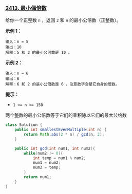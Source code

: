 ### [2413. 最小偶倍数](https://leetcode.cn/problems/smallest-even-multiple/)

给你一个正整数 `n` ，返回 `2` 和 `n` 的最小公倍数（正整数）。

 

**示例 1：**

```
输入：n = 5
输出：10
解释：5 和 2 的最小公倍数是 10 。
```

**示例 2：**

```
输入：n = 6
输出：6
解释：6 和 2 的最小公倍数是 6 。注意数字会是它自身的倍数。
```

 

**提示：**

- `1 <= n <= 150`

  

两个整数的最小公倍数等于它们的乘积除以它们的最大公约数

```java
class Solution {
    public int smallestEvenMultiple(int n) {
        return Math.abs(2 * n) / gcd(n, 2);
    }

    public int gcd(int num1, int num2){
        while(num2 != 0){
            int temp = num1 % num2;
            num1 = num2;
            num2 = temp;
        }
        return num1;
    }
}
```







